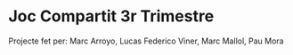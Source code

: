 # Joc Compartit 3r Trimestre
 Projecte fet per: Marc Arroyo, Lucas Federico Viner, Marc Mallol, Pau Mora
